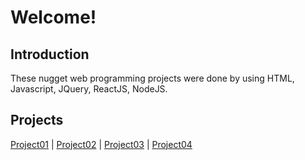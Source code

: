         
# Welcome!


## Introduction
These nugget web programming projects were done by using HTML, Javascript, JQuery, ReactJS, NodeJS.


## Projects
[Project01](https://ashleyjhkoo.github.io/WebProgrammingWithJavascript/project01.html) | [Project02](https://ashleyjhkoo.github.io/WebProgrammingWithJavascript/Project02_Javascript/project02">Project02.html) | [Project03](https://ashleyjhkoo.github.io/WebProgrammingWithJavascript/Project03_JQuery-Calculator/project03.html">Project03) | [Project04](https://ashleyjhkoo.github.io/WebProgrammingWithJavascript/Project04_ReactJS/project04.html)
